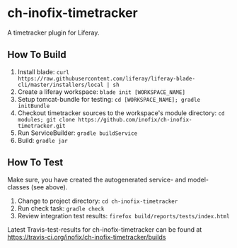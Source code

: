 # ch-inofix-timetracker
A timetracker plugin for Liferay.

## How To Build
1. Install blade: `curl https://raw.githubusercontent.com/liferay/liferay-blade-cli/master/installers/local | sh`
1. Create a liferay workspace: `blade init [WORKSPACE_NAME]`
1. Setup tomcat-bundle for testing: `cd [WORKSPACE_NAME]; gradle initBundle`
1. Checkout timetracker sources to the workspace's module directory: `cd modules; git clone https://github.com/inofix/ch-inofix-timetracker.git`
1. Run ServiceBuilder: `gradle buildService`
1. Build: `gradle jar`


## How To Test

Make sure, you have created the autogenerated service- and model-classes (see above).

1. Change to project directory: `cd ch-inofix-timetracker`
1. Run check task: `gradle check`
1. Review integration test results: `firefox build/reports/tests/index.html`

Latest Travis-test-results for ch-inofix-timetracker can be found at https://travis-ci.org/inofix/ch-inofix-timetracker/builds

